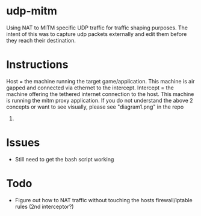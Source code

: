 # udp-mitm
Using NAT to MITM specific UDP traffic for traffic shaping purposes. The intent of this was to capture udp packets externally and edit them before they reach their destination.

# Instructions
Host = the machine running the target game/application. This machine is air gapped and connected via ethernet to the intercept.
Intercept = the machine offering the tethered internet connection to the host. This machine is running the mitm proxy application.
If you do not understand the above 2 concepts or want to see visually, please see "diagram1.png" in the repo

1. 

# Issues
- Still need to get the bash script working

# Todo
- Figure out how to NAT traffic without touching the hosts firewall/iptable rules (2nd interceptor?)
